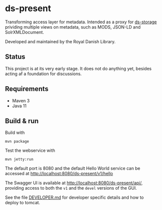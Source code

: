 # ds-present

Transforming access layer for metadata. Intended as a proxy for [ds-storage](https://github.com/kb-dk/ds-storage) prividing multiple views on metadata, such as MODS, JSON-LD and SolrXMLDocument.

Developed and maintained by the Royal Danish Library.

## Status

This project is at its very early stage. It does not do anything yet, besides acting af a foundation for discussions.

## Requirements

* Maven 3                                  
* Java 11

## Build & run

Build with
``` 
mvn package
```

Test the webservice with
```
mvn jetty:run
```

The default port is 8080 and the default Hello World service can be accessed at
<http://localhost:8080/ds-present/v1/hello>

The Swagger UI is available at <http://localhost:8080/ds-present/api/>, providing access to both the `v1` and the 
`devel` versions of the GUI. 

See the file [DEVELOPER.md](DEVELOPER.md) for developer specific details and how to deploy to tomcat.
